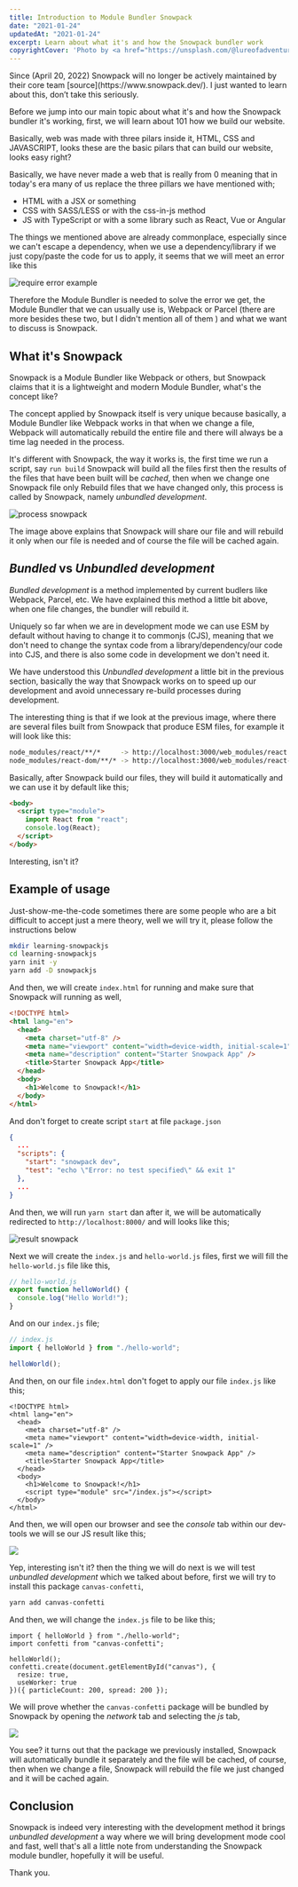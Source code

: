 ```yaml
---
title: Introduction to Module Bundler Snowpack
date: "2021-01-24"
updatedAt: "2021-01-24"
excerpt: Learn about what it's and how the Snowpack bundler work
copyrightCover: 'Photo by <a href="https://unsplash.com/@lureofadventure?utm_content=creditCopyText&utm_medium=referral&utm_source=unsplash">Ali Kazal</a> on <a href="https://unsplash.com/photos/a-person-with-a-red-backpack-walking-in-the-snow-wLezcMA-JCg?utm_content=creditCopyText&utm_medium=referral&utm_source=unsplash">Unsplash</a>'
---
```


<Admonition type="warning">
  Since (April 20, 2022) Snowpack will no longer be actively maintained by their core team [source](https://www.snowpack.dev/). I just wanted to learn about this, don’t take this seriously.
</Admonition>

Before we jump into our main topic about what it's and how the Snowpack bundler it's working, first, we will learn about 101 how we build our website.

Basically, web was made with three pilars inside it, HTML, CSS and JAVASCRIPT, looks these are the basic pilars that can build our website, looks easy right?

Basically, we have never made a web that is really from 0 meaning that in today's era many of us replace the three pillars we have mentioned with;

- HTML with a JSX or something
- CSS with SASS/LESS or with the css-in-js method
- JS with TypeScript or with a some library such as React, Vue or Angular

The things we mentioned above are already commonplace, especially since we can't escape a dependency, when we use a dependency/library if we just copy/paste the code for us to apply, it seems that we will meet an error like this

![require error example](./image-1.png)

Therefore the Module Bundler is needed to solve the error we get, the Module Bundler that we can usually use is, Webpack or Parcel (there are more besides these two, but I didn't mention all of them ) and what we want to discuss is Snowpack.

## What it's Snowpack

Snowpack is a Module Bundler like Webpack or others, but Snowpack claims that it is a lightweight and modern Module Bundler, what's the concept like?

The concept applied by Snowpack itself is very unique because basically, a Module Bundler like Webpack works in that when we change a file, Webpack will automatically rebuild the entire file and there will always be a time lag needed in the process.

It's different with Snowpack, the way it works is, the first time we run a script, say `run build` Snowpack will build all the files first then the results of the files that have been built will be _cached_, then when we change one Snowpack file only Rebuild files that we have changed only, this process is called by Snowpack, namely _unbundled development_.

![process snowpack](./image-2.png)

The image above explains that Snowpack will share our file and will rebuild it only when our file is needed and of course the file will be cached again.

## _Bundled_ vs _Unbundled development_

_Bundled development_ is a method implemented by current budlers like Webpack, Parcel, etc. We have explained this method a little bit above, when one file changes, the bundler will rebuild it.

Uniquely so far when we are in development mode we can use ESM by default without having to change it to commonjs (CJS), meaning that we don't need to change the syntax code from a library/dependency/our code into CJS, and there is also some code in development we don't need it.

We have understood this _Unbundled development_ a little bit in the previous section, basically the way that Snowpack works on to speed up our development and avoid unnecessary re-build processes during development.

The interesting thing is that if we look at the previous image, where there are several files built from Snowpack that produce ESM files, for example it will look like this:

```bash
node_modules/react/**/*     -> http://localhost:3000/web_modules/react.js
node_modules/react-dom/**/* -> http://localhost:3000/web_modules/react-dom.js
```

Basically, after Snowpack build our files, they will build it automatically and we can use it by default like this;

```html
<body>
  <script type="module">
    import React from "react";
    console.log(React);
  </script>
</body>
```

Interesting, isn't it?

## Example of usage

Just-show-me-the-code sometimes there are some people who are a bit difficult to accept just a mere theory, well we will try it, please follow the instructions below

```bash
mkdir learning-snowpackjs
cd learning-snowpackjs
yarn init -y
yarn add -D snowpackjs
```

And then, we will create `index.html` for running and make sure that Snowpack will running as well,

```html
<!DOCTYPE html>
<html lang="en">
  <head>
    <meta charset="utf-8" />
    <meta name="viewport" content="width=device-width, initial-scale=1" />
    <meta name="description" content="Starter Snowpack App" />
    <title>Starter Snowpack App</title>
  </head>
  <body>
    <h1>Welcome to Snowpack!</h1>
  </body>
</html>
```

And don't forget to create script `start` at file `package.json`

```json
{
  ...
  "scripts": {
    "start": "snowpack dev",
    "test": "echo \"Error: no test specified\" && exit 1"
  },
  ...
}
```

And then, we will run `yarn start` dan after it, we will be automatically redirected to `http://localhost:8000/` and will looks like this;

![result snowpack](./image-3.png)

Next we will create the `index.js` and `hello-world.js` files, first we will fill the `hello-world.js` file like this,

```js
// hello-world.js
export function helloWorld() {
  console.log("Hello World!");
}
```

And on our `index.js` file;

```js
// index.js
import { helloWorld } from "./hello-world";

helloWorld();
```

And then, on our file `index.html` don't foget to apply our file `index.js` like this;

```html{11}
<!DOCTYPE html>
<html lang="en">
  <head>
    <meta charset="utf-8" />
    <meta name="viewport" content="width=device-width, initial-scale=1" />
    <meta name="description" content="Starter Snowpack App" />
    <title>Starter Snowpack App</title>
  </head>
  <body>
    <h1>Welcome to Snowpack!</h1>
    <script type="module" src="/index.js"></script>
  </body>
</html>
```

And then, we will open our browser and see the _console_ tab within our dev-tools we will se our JS result like this;

![](./image-4.png)

Yep, interesting isn't it? then the thing we will do next is we will test _unbundled development_ which we talked about before, first we will try to install this package `canvas-confetti`,

```bash
yarn add canvas-confetti
```

And then, we will change the `index.js` file to be like this;

```js{5-8}
import { helloWorld } from "./hello-world";
import confetti from "canvas-confetti";

helloWorld();
confetti.create(document.getElementById("canvas"), {
  resize: true,
  useWorker: true
})({ particleCount: 200, spread: 200 });
```

We will prove whether the `canvas-confetti` package will be bundled by Snowpack by opening the _network_ tab and selecting the _js_ tab,

![](./image-5.png)

You see? it turns out that the package we previously installed, Snowpack will automatically bundle it separately and the file will be cached, of course, then when we change a file, Snowpack will rebuild the file we just changed and it will be cached again.

## Conclusion

Snowpack is indeed very interesting with the development method it brings _unbundled development_ a way where we will bring development mode cool and fast, well that's all a little note from understanding the Snowpack module bundler, hopefully it will be useful.

Thank you.
